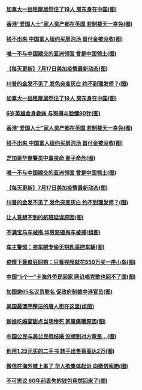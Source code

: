 #### [加拿大一出租屋居然住了19人 房东身在中国(图)](../pages/p3/940046.md?t=07181302) 
#### [香港“爱国人士”家人资产都在英国 若制裁无一幸免(图)](../pages/p3/940047.md?t=07181302) 
#### [钱不出来 中国富人纽约买房泡汤 首付金被没收(图)](../pages/p3/940044.md?t=07181302) 
#### [唯一不与中国建交的亚洲邻国 曾是中国领土(图)](../pages/p3/940026.md?t=07181302) 
#### [【每天更新】7月17日美加疫情最新动态(图)](../pages/p3/938379.md?t=07181302) 
#### [川普的金发不见了 发色突变灰白 约不到理发师？(图)](../pages/p3/939973.md?t=07181302) 
#### [加拿大一出租屋居然住了19人 房东身在中国(图)](../pages/p3/940046.md?t=07181302) 
#### [6岁英雄舍身救妹 与狗搏斗脸缝90针(图)](../pages/p3/940048.md?t=07181302) 
#### [香港“爱国人士”家人资产都在英国 若制裁无一幸免(图)](../pages/p3/940047.md?t=07181302) 
#### [钱不出来 中国富人纽约买房泡汤 首付金被没收(图)](../pages/p3/940044.md?t=07181302) 
#### [芝加哥华裔警员中毒丧命 妻子命危(图)](../pages/p3/940029.md?t=07181302) 
#### [唯一不与中国建交的亚洲邻国 曾是中国领土(图)](../pages/p3/940026.md?t=07181302) 
#### [【每天更新】7月17日美加疫情最新动态(图)](../pages/p3/938379.md?t=07181302) 
#### [川普的金发不见了 发色突变灰白 约不到理发师？(图)](../pages/p3/939973.md?t=07181302) 
#### [让人意想不到的航班延误原因(图)](../pages/p3/939978.md?t=07181302) 
#### [不满宝马车被拖 华男怒砸拖车被捕(组图)](../pages/p3/939964.md?t=07181302) 
#### [车主警惕：盗车贼专偷无钥匙遥控车辆(图)](../pages/p3/939866.md?t=07181302) 
#### [疫情下最疯狂网购：只看视频就花550万买一座小岛(图)](../pages/p3/939925.md?t=07181302) 
#### [中国“5个一”卡海外侨民回家 网讥唱党歌也回不了国(图)](../pages/p3/939932.md?t=07181302) 
#### [加国逾65名议员联名 促政府制裁中港官员(图)](../pages/p3/939864.md?t=07181302) 
#### [美国最漂亮整洁的唐人街在这里(组图)](../pages/p3/939869.md?t=07181302) 
#### [新娘吃婚宴甜点当场惨死 家属痛曝原因(图)](../pages/p3/939862.md?t=07181302) 
#### [中国公民与美公民假结婚 没想到对方竟是…(图)](../pages/p3/939840.md?t=07181302) 
#### [他用1.25元买的二手书 转手出售竟高达2万(图)](../pages/p3/939836.md?t=07181302) 
#### [微信在海外摊上事了 华人欲集体起诉 向微信索赔(图)](../pages/p3/939824.md?t=07181302) 
#### [不可思议 60年前丢失的钱包竟然回来了(图)](../pages/p3/939769.md?t=07181302) 
